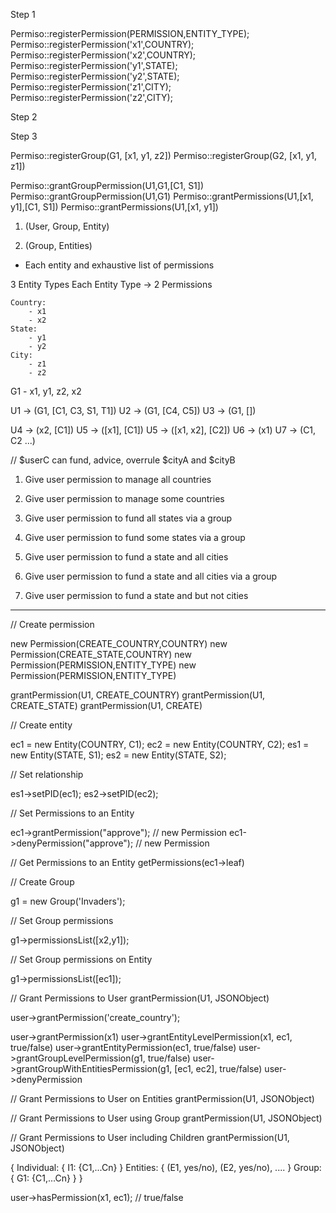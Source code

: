 Step 1

Permiso::registerPermission(PERMISSION,ENTITY_TYPE);
Permiso::registerPermission('x1',COUNTRY);
Permiso::registerPermission('x2',COUNTRY);
Permiso::registerPermission('y1',STATE);
Permiso::registerPermission('y2',STATE);
Permiso::registerPermission('z1',CITY);
Permiso::registerPermission('z2',CITY);

Step 2

<!-- Permiso::registerEntity(CITY, T1);
Permiso::registerEntity(CITY, T2);
Permiso::registerEntity(COUNTRY, C1);
Permiso::registerEntity(COUNTRY, C2);
Permiso::registerEntity(STATE, S1);
Permiso::registerEntity(STATE, S2); -->

Step 3

Permiso::registerGroup(G1, [x1, y1, z2])
Permiso::registerGroup(G2, [x1, y1, z1])

Permiso::grantGroupPermission(U1,G1,[C1, S1])
Permiso::grantGroupPermission(U1,G1)
Permiso::grantPermissions(U1,[x1, y1],[C1, S1])
Permiso::grantPermissions(U1,[x1, y1])

1. (User, Group, Entity)

2. (Group, Entities)

* Each entity and exhaustive list of permissions

3 Entity Types
Each Entity Type -> 2 Permissions

	Country:
		- x1
		- x2
	State:
		- y1
		- y2
	City:
		- z1
		- z2

G1 - x1, y1, z2, x2

U1 -> (G1, [C1, C3, S1, T1])
U2 -> (G1, [C4, C5])
U3 -> (G1, [])

U4 -> (x2, [C1])
U5 -> ([x1], [C1]) 
U5 -> ([x1, x2], [C2])
U6 -> (x1)
U7 -> (C1, C2 ...)

// $userC can fund, advice, overrule $cityA and $cityB

1. Give user permission to manage all countries

2. Give user permission to manage some countries

3. Give user permission to fund all states via a group

4. Give user permission to fund some states via a group

5. Give user permission to fund a state and all cities 

6. Give user permission to fund a state and all cities via a group

7. Give user permission to fund a state and but not cities 

---------------
// Create permission

new Permission(CREATE_COUNTRY,COUNTRY)
new Permission(CREATE_STATE,COUNTRY)
new Permission(PERMISSION,ENTITY_TYPE)
new Permission(PERMISSION,ENTITY_TYPE)

grantPermission(U1, CREATE_COUNTRY)
grantPermission(U1, CREATE_STATE)
grantPermission(U1, CREATE)

// Create entity

ec1 = new Entity(COUNTRY, C1);
ec2 = new Entity(COUNTRY, C2);
es1 = new Entity(STATE, S1);
es2 = new Entity(STATE, S2);

// Set relationship

es1->setPID(ec1);
es2->setPID(ec2);

// Set Permissions to an Entity

ec1->grantPermission("approve"); // new Permission
ec1->denyPermission("approve"); // new Permission

// Get Permissions to an Entity
getPermissions(ec1->leaf)

// Create Group

g1 = new Group('Invaders');

// Set Group permissions

g1->permissionsList([x2,y1]);

// Set Group permissions on Entity

g1->permissionsList([ec1]);

// Grant Permissions to User
grantPermission(U1, JSONObject)

user->grantPermission('create_country');

user->grantPermission(x1)
user->grantEntityLevelPermission(x1, ec1, true/false)
user->grantEntityPermission(ec1, true/false)
user->grantGroupLevelPermission(g1, true/false)
user->grantGroupWithEntitiesPermission(g1, [ec1, ec2], true/false)
user->denyPermission

// Grant Permissions to User on Entities
grantPermission(U1, JSONObject)


// Grant Permissions to User using Group
grantPermission(U1, JSONObject)


// Grant Permissions to User including Children
grantPermission(U1, JSONObject)


{
	Individual:
		{
		I1: {C1,...Cn}
		}
	Entities:
		{
		 (E1, yes/no),
		 (E2, yes/no),
		 ....
		}
	Group:
		{
		G1: {C1,...Cn}
		}
}

user->hasPermission(x1, ec1); // true/false